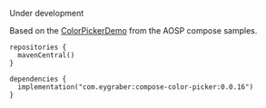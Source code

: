 Under development

Based on the [ColorPickerDemo](https://cs.android.com/androidx/platform/frameworks/support/+/androidx-main:compose/material/material/integration-tests/material-demos/src/main/java/androidx/compose/material/demos/ColorPickerDemo.kt) from the AOSP compose samples.

```
repositories {
  mavenCentral()
}

dependencies {
  implementation("com.eygraber:compose-color-picker:0.0.16")
}
```
